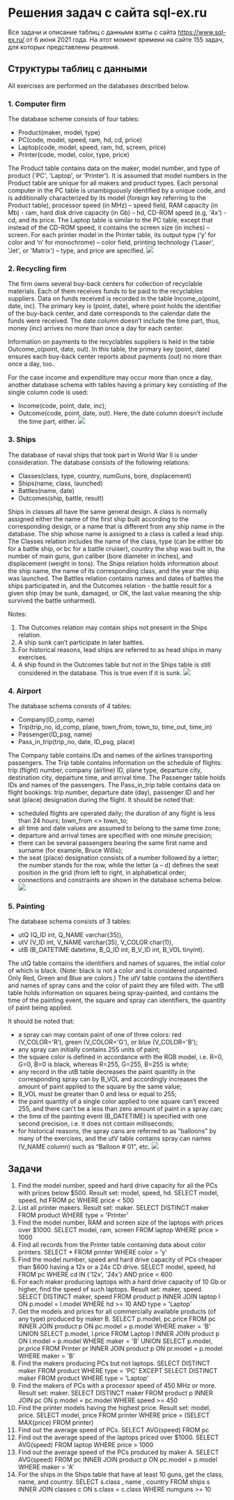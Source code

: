 # Решения задач с сайта sql-ex.ru

Все задачи и описание таблиц с данными взяты с сайта https://www.sql-ex.ru/ от 6 июня 2021 года. На этот момент времени на сайте 155 задач, для которых представлены решения.

## Структуры таблиц с данными

All exercises are performed on the databases described below.

### 1. Computer firm
The database scheme consists of four tables:
- Product(maker, model, type)
- PC(code, model, speed, ram, hd, cd, price)
- Laptop(code, model, speed, ram, hd, screen, price)
- Printer(code, model, color, type, price)

The Product table contains data on the maker, model number, and type of product ('PC', 'Laptop', or 'Printer'). It is assumed that model numbers in the Product table are unique for all makers and product types. Each personal computer in the PC table is unambiguously identified by a unique code, and is additionally characterized by its model (foreign key referring to the Product table), processor speed (in MHz) – speed field, RAM capacity (in Mb) - ram, hard disk drive capacity (in Gb) – hd, CD-ROM speed (e.g, '4x') - cd, and its price. The Laptop table is similar to the PC table, except that instead of the CD-ROM speed, it contains the screen size (in inches) – screen. For each printer model in the Printer table, its output type (‘y’ for color and ‘n’ for monochrome) – color field, printing technology ('Laser', 'Jet', or 'Matrix') – type, and price are specified.
![](https://www.sql-ex.ru/images/computers.gif)

### 2. Recycling firm
The firm owns several buy-back centers for collection of recyclable materials. Each of them receives funds to be paid to the recyclables suppliers. Data on funds received is recorded in the table Income_o(point, date, inc). The primary key is (point, date), where point holds the identifier of the buy-back center, and date corresponds to the calendar date the funds were received. The date column doesn’t include the time part, thus, money (inc) arrives no more than once a day for each center. 

Information on payments to the recyclables suppliers is held in the table Outcome_o(point, date, out). In this table, the primary key (point, date) ensures each buy-back center reports about payments (out) no more than once a day, too.

For the case income and expenditure may occur more than once a day, another database schema with tables having a primary key consisting of the single column code is used:
- Income(code, point, date, inc);
- Outcome(code, point, date, out).
Here, the date column doesn’t include the time part, either.
![](https://www.sql-ex.ru/images/income.gif)

### 3. Ships
The database of naval ships that took part in World War II is under consideration. The database consists of the following relations:
- Classes(class, type, country, numGuns, bore, displacement)
- Ships(name, class, launched)
- Battles(name, date)
- Outcomes(ship, battle, result)

Ships in classes all have the same general design. A class is normally assigned either the name of the first ship built according to the corresponding design, or a name that is different from any ship name in the database. The ship whose name is assigned to a class is called a lead ship.
The Classes relation includes the name of the class, type (can be either bb for a battle ship, or bc for a battle cruiser), country the ship was built in, the number of main guns, gun caliber (bore diameter in inches), and displacement (weight in tons). The Ships relation holds information about the ship name, the name of its corresponding class, and the year the ship was launched. The Battles relation contains names and dates of battles the ships participated in, and the Outcomes relation - the battle result for a given ship (may be sunk, damaged, or OK, the last value meaning the ship survived the battle unharmed).

Notes: 
1) The Outcomes relation may contain ships not present in the Ships relation. 
2) A ship sunk can’t participate in later battles. 
3) For historical reasons, lead ships are referred to as head ships in many exercises.
4) A ship found in the Outcomes table but not in the Ships table is still considered in the database. This is true even if it is sunk.
![](https://www.sql-ex.ru/images/income.gif)

### 4. Airport
The database schema consists of 4 tables:
- Company(ID_comp, name)
- Trip(trip_no, id_comp, plane, town_from, town_to, time_out, time_in)
- Passenger(ID_psg, name)
- Pass_in_trip(trip_no, date, ID_psg, place)

The Company table contains IDs and names of the airlines transporting passengers. The Trip table contains information on the schedule of flights: trip (flight) number, company (airline) ID, plane type, departure city, destination city, departure time, and arrival time. The Passenger table holds IDs and names of the passengers. The Pass_in_trip table contains data on flight bookings: trip number, departure date (day), passenger ID and her seat (place) designation during the flight. It should be noted that:
- scheduled flights are operated daily; the duration of any flight is less than 24 hours; town_from <> town_to;
- all time and date values are assumed to belong to the same time zone;
- departure and arrival times are specified with one minute precision;
- there can be several passengers bearing the same first name and surname (for example, Bruce Willis);
- the seat (place) designation consists of a number followed by a letter; the number stands for the row, while the letter (a – d) defines the seat position in the grid (from left to right, in alphabetical order;
- connections and constraints are shown in the database schema below.
![](https://www.sql-ex.ru/images/aero.gif)

### 5. Painting
The database schema consists of 3 tables:
- utQ (Q_ID int, Q_NAME varchar(35)), 
- utV (V_ID int, V_NAME varchar(35), V_COLOR char(1)), 
- utB (B_DATETIME datetime, B_Q_ID int, B_V_ID int, B_VOL tinyint).

The utQ table contains the identifiers and names of squares, the initial color of which is black. (Note: black is not a color and is considered unpainted. Only Red, Green and Blue are colors.)
The utV table contains the identifiers and names of spray cans and the color of paint they are filled with.
The utB table holds information on squares being spray-painted, and contains the time of the painting event, the square and spray can identifiers, the quantity of paint being applied.

It should be noted that:
- a spray can may contain paint of one of three colors: red (V_COLOR='R'), green (V_COLOR='G'), or blue (V_COLOR='B');
- any spray can initially contains 255 units of paint;
- the square color is defined in accordance with the RGB model, i.e. R=0, G=0, B=0 is black, whereas R=255, G=255, B=255 is white;
- any record in the utB table decreases the paint quantity in the corresponding spray can by B_VOL and accordingly increases the amount of paint applied to the square by the same value;
- B_VOL must be greater than 0 and less or equal to 255;
- the paint quantity of a single color applied to one square can’t exceed 255, and there can’t be a less than zero amount of paint in a spray can;
- the time of the painting event (B_DATETIME) is specified with one second precision, i.e. it does not contain milliseconds;
- for historical reasons, the spray cans are referred to as “balloons” by many of the exercises, and the utV table contains spray can names (V_NAME column) such as “Balloon # 01”, etc.
![](https://www.sql-ex.ru/images/painting.gif)

## Задачи

1. Find the model number, speed and hard drive capacity for all the PCs with prices below $500. Result set: model, speed, hd.
SELECT model, speed, hd
FROM pc
WHERE price < 500
2. List all printer makers. Result set: maker.
SELECT DISTINCT maker
FROM product
WHERE type = 'Printer'
3. Find the model number, RAM and screen size of the laptops with prices over $1000.
SELECT model, ram, screen
FROM laptop
WHERE price > 1000
4. Find all records from the Printer table containing data about color printers.
SELECT *
FROM printer
WHERE color = 'y'
5. Find the model number, speed and hard drive capacity of PCs cheaper than $600 having a 12x or a 24x CD drive.
SELECT model, speed, hd
FROM pc
WHERE cd IN ('12x', '24x')
AND price < 600
6. For each maker producing laptops with a hard drive capacity of 10 Gb or higher, find the speed of such laptops. Result set: maker, speed.
SELECT DISTINCT maker, speed
FROM product p
INNER JOIN laptop l
ON p.model = l.model
WHERE hd >= 10
AND type = 'Laptop'
7. Get the models and prices for all commercially available products (of any type) produced by maker B.
SELECT p.model, pc.price
FROM pc
INNER JOIN product p
ON pc.model = p.model
WHERE maker = 'B'
UNION
SELECT p.model, l.price
FROM Laptop l
INNER JOIN product p
ON l.model = p.model
WHERE maker = 'B'
UNION
SELECT p.model, pr.price
FROM Printer pr
INNER JOIN product p
ON pr.model = p.model
WHERE maker = 'B'
8. Find the makers producing PCs but not laptops.
SELECT DISTINCT maker 
FROM product
WHERE type = 'PC'
EXCEPT
SELECT DISTINCT maker 
FROM product
WHERE type = 'Laptop'
9. Find the makers of PCs with a processor speed of 450 MHz or more. Result set: maker.
SELECT DISTINCT maker
FROM product p
INNER JOIN pc
ON p.model = pc.model
WHERE speed >= 450
10. Find the printer models having the highest price. Result set: model, price.
SELECT model, price
FROM printer
WHERE price = (SELECT MAX(price) FROM printer)
11. Find out the average speed of PCs.
SELECT AVG(speed)
FROM pc
12. Find out the average speed of the laptops priced over $1000.
SELECT AVG(speed)
FROM laptop
WHERE price > 1000
13. Find out the average speed of the PCs produced by maker A.
SELECT AVG(speed)
FROM pc
INNER JOIN product p
ON pc.model = p.model
WHERE maker = 'A'
14. For the ships in the Ships table that have at least 10 guns, get the class, name, and country.
SELECT s.class
, name
, country
FROM ships s
INNER JOIN classes c
ON s.class = c.class
WHERE numguns >= 10

```python

```


```python

```


```python

```


```python

```
